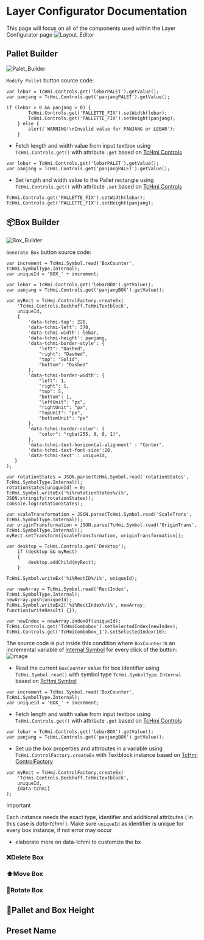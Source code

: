# Layer Configurator Documentation
This page will focus on all of the components used within the Layer Configurator page
![Layout_Editor](https://github.com/BuDinamo/HMI-GantryPalletizerBeckhoff/assets/117176956/c761c32c-bb6b-4f6c-8e7b-72252cfee335)


## Pallet Builder 
![Palet_Builder](https://github.com/BuDinamo/HMI-GantryPalletizerBeckhoff/assets/117176956/61f69728-f892-47b8-981a-d312eebd1ed0)

`Modify Pallet` button source code:
```
var lebar = TcHmi.Controls.get('lebarPALET').getValue();
var panjang = TcHmi.Controls.get('panjangPALET').getValue();

if (lebar > 0 && panjang > 0) {
		TcHmi.Controls.get('PALLETTE_FIX').setWidth(lebar);
		TcHmi.Controls.get('PALLETTE_FIX').setHeight(panjang);
	} else {
	    alert('WARNING!\nInvalid value for PANJANG or LEBAR');
	}
```
- Fetch length and width value from input textbox using `TcHmi.Controls.get()` with attribute `.get` based on [TcHmi Controls](https://infosys.beckhoff.com/english.php?content=../content/1033/te2000_tc3_hmi_engineering/3729792267.html&id=987873840927842452)
```
var lebar = TcHmi.Controls.get('lebarPALET').getValue();
var panjang = TcHmi.Controls.get('panjangPALET').getValue();
```
- Set length and width value to the Pallet rectangle using `TcHmi.Controls.get()` with attribute `.set` based on [TcHmi Controls](https://infosys.beckhoff.com/english.php?content=../content/1033/te2000_tc3_hmi_engineering/3729792267.html&id=987873840927842452)
```
TcHmi.Controls.get('PALLETTE_FIX').setWidth(lebar);
TcHmi.Controls.get('PALLETTE_FIX').setHeight(panjang);
```
## 📦Box Builder 
![Box_Builder](https://github.com/BuDinamo/HMI-GantryPalletizerBeckhoff/assets/117176956/43f592f2-8ad8-41e5-a36c-d38f8270d4aa)

`Generate Box` button source code:
```
var increment = TcHmi.Symbol.read('BoxCounter', TcHmi.SymbolType.Internal); 
var uniqueId = 'BOX_' + increment;

var lebar = TcHmi.Controls.get('lebarBOX').getValue();
var panjang = TcHmi.Controls.get('panjangBOX').getValue();

var myRect = TcHmi.ControlFactory.createEx(
    'TcHmi.Controls.Beckhoff.TcHmiTextblock',
    uniqueId,
    {
        'data-tchmi-top': 220, 
        'data-tchmi-left': 370, 
        'data-tchmi-width': lebar, 
        'data-tchmi-height': panjang,
        'data-tchmi-border-style': {
			"left": "Dashed",
			"right": "Dashed",
			"top": "Solid",
			"bottom": "Dashed"
        },
        'data-tchmi-border-width': {
			"left": 1,
			"right": 1,
			"top": 5,
			"bottom": 1,
			"leftUnit": "px",
			"rightUnit": "px",
			"topUnit": "px",
			"bottomUnit": "px"
        },
        'data-tchmi-border-color': {
			"color": "rgba(255, 0, 0, 1)",
        },
        'data-tchmi-text-horizontal-alignment' : "Center",
        'data-tchmi-text-font-size':20,
        'data-tchmi-text' : uniqueId,
   }
);

var rotationStates = JSON.parse(TcHmi.Symbol.read('rotationStates', TcHmi.SymbolType.Internal));
rotationStates[uniqueId] = 0;
TcHmi.Symbol.writeEx('%i%rotationStates%/i%', JSON.stringify(rotationStates));
console.log(rotationStates);

var scaleTransformation = JSON.parse(TcHmi.Symbol.read('ScaleTrans', TcHmi.SymbolType.Internal));
var originTransformation = JSON.parse(TcHmi.Symbol.read('OriginTrans', TcHmi.SymbolType.Internal));
myRect.setTransform([scaleTransformation, originTransformation]);

var desktop = TcHmi.Controls.get('Desktop'); 
	if (desktop && myRect) 
	{
    	desktop.addChild(myRect); 
	}
	
TcHmi.Symbol.writeEx('%i%RectID%/i%', uniqueId);

var newArray = TcHmi.Symbol.read('RectIndex', TcHmi.SymbolType.Internal); 
newArray.push(uniqueId);
TcHmi.Symbol.writeEx2('%i%RectIndex%/i%', newArray, function(writeResult) {});

var newIndex = newArray.indexOf(uniqueId);
TcHmi.Controls.get('TcHmiCombobox').setSelectedIndex(newIndex);
TcHmi.Controls.get('TcHmiCombobox_1').setSelectedIndex(10);
```
The source code is put inside this condition where `BoxCounter` is an incremental variable of [Internal Symbol]() for every click of the button:
![image](https://github.com/BuDinamo/HMI-GantryPalletizerBeckhoff/assets/117176956/9612b122-5160-4ee7-aaf8-f6fbb07c1590)

- Read the current `BoxCounter` value for box identifier using `TcHmi.Symbol.read()` with symbol type `TcHmi.SymbolType.Internal` based on [TcHmi Symbol]()
```
var increment = TcHmi.Symbol.read('BoxCounter', TcHmi.SymbolType.Internal); 
var uniqueId = 'BOX_' + increment;
```
- Fetch length and width value from input textbox using `TcHmi.Controls.get()` with attribute `.get` based on [TcHmi Controls](https://infosys.beckhoff.com/english.php?content=../content/1033/te2000_tc3_hmi_engineering/3729792267.html&id=987873840927842452)
```
var lebar = TcHmi.Controls.get('lebarBOX').getValue();
var panjang = TcHmi.Controls.get('panjangBOX').getValue();
```
- Set up the box properties and attributes in a variable using `TcHmi.ControlFactory.createEx` with Textblock instance based on [TcHmi ControlFactory]()
```
var myRect = TcHmi.ControlFactory.createEx(
    'TcHmi.Controls.Beckhoff.TcHmiTextblock',
    uniqueId,
    {data-tchmi}
);
```
> [!Important]
> Each instance needs the exact type, identifier and additional attributes ( in this case is *data-tchmi* ). Make sure `uniqueId` as identifier is unique for every box instance, if not error may occur

- elaborate more on data-tchmi to customize the bx

### ❌Delete Box 
### ⬆Move Box 
### 🔁Rotate Box 
## 📏Pallet and Box Height 
## Preset Name
